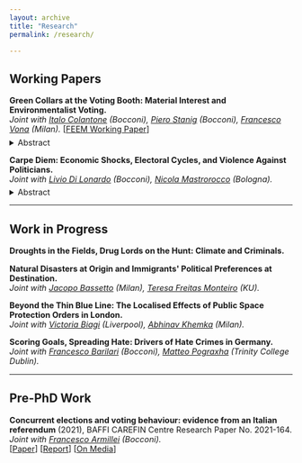 ```yaml
---
layout: archive
title: "Research"
permalink: /research/

---
```

## **Working Papers**

<p style="font-size: 0.9rem"><b>Green Collars at the Voting Booth: Material Interest and Environmentalist Voting.</b><br>
<span style="font-size: 0.9rem"><i>Joint with <a href="https://sites.google.com/view/italocolantone" target="_blank">Italo Colantone</a> (Bocconi), <a href="https://sites.google.com/site/pierostanig/home" target="_blank">Piero Stanig</a> (Bocconi), <a href="https://sites.google.com/view/francescovona/home" target="_blank">Francesco Vona</a> (Milan).</i> [<a href="https://www.feem.it/en/publications/green-collars-at-the-voting-booth-material-interest-and-environmental-voting/" target="_blank">FEEM Working Paper</a>]</span><br>
<details style="margin-top: -0.5rem;">
  <summary><span style="font-size: 0.9rem"> Abstract </span></summary>
    <p style='text-align: justify; font-size: 0.8rem'><em>We study how occupation-related material interest affects environmental voting. Specifically, material interest hinges on the greenness vs. brownness of individual occupational profiles. That is, on the extent to which individuals are expected to benefit vs. lose in a greener economy. We employ individual-level data from 14 western European countries, over 2010-2019. To measure the greenness and brownness of occupational profiles, for each individual we compute predicted greenness and brownness scores based on the predicted probabilities to be employed in each possible occupation. These probabilities are combined with occupation-specific greenness and brownness scores. Individuals characterized by higher predicted brownness are less likely to vote for Green parties and for parties with a more environmentalist agenda, while the opposite holds for individuals characterized by higher predicted greenness. Voting preferences of brown profiles tend to converge towards those of greener profiles in regions that are better placed to gain from the green transition.</em></p>
</details>
</p>

<p style="font-size: 0.9rem"><b>Carpe Diem: Economic Shocks, Electoral Cycles, and Violence Against Politicians.</b><br>
<span style="font-size: 0.9rem"><i>Joint with <a href="https://sites.google.com/view/liviodilonardo/" target="_blank">Livio Di Lonardo</a> (Bocconi), <a href="http://nicolamastrorocco.com" target="_blank">Nicola Mastrorocco</a> (Bologna).</i></span><br>
<details style="margin-top: -0.5rem;">
  <summary><span style="font-size: 0.9rem"> Abstract </span></summary>
    <p style='text-align: justify; font-size: 0.8rem'><em>Organized criminal groups seek to establish close ties with political institutions to influence public policy and redirect public resources toward sectors they can exploit. Yet, when and how do these organizations resort to violence against politicians? We address this question in the context of Italian municipalities and argue that this decision is shaped by the availability and timing of economic rents. We develop a theoretical framework in which criminal groups can engage in violence both before the election, to affect the result, and after the election, to intimidate the winner. We test the model’s predictions using earthquakes as exogenous shocks to municipal resources. Drawing on data on violent episodes against politicians between 2010 and 2020, our estimates show that these shocks lead to more frequent and severe violence, with the timing of the violence systematically shifting across the electoral cycle.</em></p>
</details>
</p>

---

## **Work in Progress**

<p style="font-size: 0.9rem"><b>Droughts in the Fields, Drug Lords on the Hunt: Climate and Criminals.</b></p>

<p style="font-size: 0.9rem"><b>Natural Disasters at Origin and Immigrants' Political Preferences at Destination.</b><br>
<span style="font-size: 0.9rem"><i>Joint with <a href="https://sites.google.com/view/jacopobassetto/home?authuser=0" target="_blank">Jacopo Bassetto</a> (Milan), <a href="https://teresafreitasmonteiro.weebly.com" target="_blank">Teresa Freitas Monteiro</a> (KU).</i></span></p>

<p style="font-size: 0.9rem"><b>Beyond the Thin Blue Line: The Localised Effects of Public Space Protection Orders in London.</b><br>
<span style="font-size: 0.9rem"><i>Joint with <a href="https://victoriabiagi.github.io" target="_blank">Victoria Biagi</a> (Liverpool), <a href="https://abhinavkhemka.com" target="_blank">Abhinav Khemka</a> (Milan).</i></span></p>

<p style="font-size: 0.9rem"><b>Scoring Goals, Spreading Hate: Drivers of Hate Crimes in Germany.</b><br>
<span style="font-size: 0.9rem"><i>Joint with <a href="https://sites.google.com/view/francesco-barilari/home?authuser=0" target="_blank">Francesco Barilari</a> (Bocconi), <a href="https://matteopograxha.com" target="_blank">Matteo Pograxha</a> (Trinity College Dublin).</i></span></p>

---

## **Pre-PhD Work**

<p style="font-size: 0.9rem"><b>Concurrent elections and voting behaviour: evidence from an Italian referendum</b> (2021), BAFFI CAREFIN Centre Research Paper No. 2021-164. <span style="font-size: 0.9rem"><i>Joint with <a href="https://www.francescoarmillei.com/home" target="_blank">Francesco Armillei</a> (Bocconi).</i></span>
<br><span style="font-size: 0.9rem">[<a href="https://ideas.repec.org/p/baf/cbafwp/cbafwp21164.html" target="_blank">Paper</a>] [<a href="https://www.tortuga-econ.it/wp-content/uploads/2021/01/Laccorpamento-di-referendum-e-altre-elezioni-unanalisi-quantitativa-Tortuga.pdf" target="_blank">Report</a>] [<a href="https://www.youtrend.it/2020/10/23/le-regionali-hanno-davvero-influenzato-il-referendum/" target="_blank">On Media</a>]</span></p>
